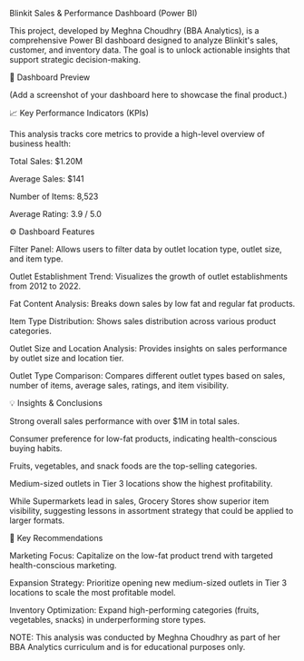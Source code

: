 Blinkit Sales & Performance Dashboard (Power BI)

This project, developed by Meghna Choudhry (BBA Analytics), is a comprehensive Power BI dashboard designed to analyze Blinkit's sales, customer, and inventory data. The goal is to unlock actionable insights that support strategic decision-making.

🚀 Dashboard Preview

(Add a screenshot of your dashboard here to showcase the final product.)

📈 Key Performance Indicators (KPIs)

This analysis tracks core metrics to provide a high-level overview of business health:

Total Sales: $1.20M

Average Sales: $141

Number of Items: 8,523

Average Rating: 3.9 / 5.0

⚙️ Dashboard Features

Filter Panel: Allows users to filter data by outlet location type, outlet size, and item type.

Outlet Establishment Trend: Visualizes the growth of outlet establishments from 2012 to 2022.

Fat Content Analysis: Breaks down sales by low fat and regular fat products.

Item Type Distribution: Shows sales distribution across various product categories.

Outlet Size and Location Analysis: Provides insights on sales performance by outlet size and location tier.

Outlet Type Comparison: Compares different outlet types based on sales, number of items, average sales, ratings, and item visibility.

💡 Insights & Conclusions

Strong overall sales performance with over $1M in total sales.

Consumer preference for low-fat products, indicating health-conscious buying habits.

Fruits, vegetables, and snack foods are the top-selling categories.

Medium-sized outlets in Tier 3 locations show the highest profitability.

While Supermarkets lead in sales, Grocery Stores show superior item visibility, suggesting lessons in assortment strategy that could be applied to larger formats.

🎯 Key Recommendations

Marketing Focus: Capitalize on the low-fat product trend with targeted health-conscious marketing.

Expansion Strategy: Prioritize opening new medium-sized outlets in Tier 3 locations to scale the most profitable model.

Inventory Optimization: Expand high-performing categories (fruits, vegetables, snacks) in underperforming store types.

NOTE: This analysis was conducted by Meghna Choudhry as part of her BBA Analytics curriculum and is for educational purposes only.
